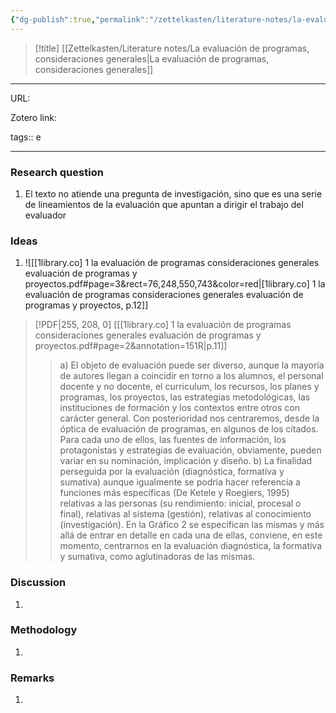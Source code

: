 ```yaml
---
{"dg-publish":true,"permalink":"/zettelkasten/literature-notes/la-evaluacion-de-programas-consideraciones-generales/","tags":["evaluación","TDR","investigación"]}
---
```




>[!title]
 [[Zettelkasten/Literature notes/La evaluación de programas, consideraciones generales\|La evaluación de programas, consideraciones generales]] 



------------------------------------

URL:

Zotero link:  []()

tags:: e

------------------------------------

### Research question
1. El texto no atiende una pregunta de investigación, sino que es una serie de lineamientos de la evaluación que apuntan a dirigir el trabajo del evaluador

### Ideas
1. ![[[1library.co] 1 la evaluación de programas consideraciones generales evaluación de programas y proyectos.pdf#page=3&rect=76,248,550,743&color=red|[1library.co] 1 la evaluación de programas consideraciones generales evaluación de programas y proyectos, p.12]]

> [!PDF|255, 208, 0] [[[1library.co] 1 la evaluación de programas consideraciones generales evaluación de programas y proyectos.pdf#page=2&annotation=151R|p.11]]
> > a) El  objeto de evaluación  puede ser diverso, aunque la mayoría de autores llegan a coincidir en torno a los alumnos, el personal docente y no docente, el curriculum,  los  recursos,  los  planes  y  programas,  los  proyectos,  las estrategias  metodológicas,  las  instituciones  de  formación  y los contextos entre otros con carácter general. Con posterioridad nos centraremos, desde la óptica de evaluación de programas, en algunos de los citados. Para cada uno de  ellos,  las  fuentes  de  información,  los  protagonistas  y  estrategias  de evaluación,  obviamente,  pueden  variar  en  su  nominación,  implicación  y diseño.
> > b) La finalidad perseguida por la evaluación (diagnóstica, formativa y sumativa) aunque igualmente se podría hacer referencia a funciones más específicas (De Ketele y Roegiers, 1995) relativas a las personas (su rendimiento: inicial, procesal o final), relativas al sistema (gestión), relativas al conocimiento (investigación). En la Gráfico 2 se especifican las mismas y más allá de entrar en detalle en cada una de ellas, conviene, en este momento, centrarnos en la evaluación diagnóstica, la formativa y sumativa, como aglutinadoras de las mismas.


### Discussion
1. 

### Methodology
1. 

### Remarks
1. 
